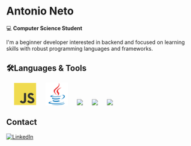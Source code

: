 # Antonio Neto

💻 **Computer Science Student**

I'm a beginner developer interested in backend and focused on learning skills with robust programming languages and frameworks.

## 🛠️Languages & Tools

<p align="left">
  <img src="https://raw.githubusercontent.com/devicons/devicon/master/icons/javascript/javascript-original.svg" height="60" style="margin-left: 20px;">
  <img src="https://raw.githubusercontent.com/devicons/devicon/master/icons/java/java-original.svg" height="60" style="margin-left: 20px;">
  <img src="https://www.svgrepo.com/download/303251/mysql-logo.svg" height="60" style="margin-left: 20px;">
  <img src="https://www.svgrepo.com/download/452210/git.svg" height="60" style="margin-left: 20px;">
  <img src="https://www.svgrepo.com/download/449764/github.svg" height="60" style="margin-left: 20px;">
</p>




## Contact
[![LinkedIn](https://img.shields.io/badge/LinkedIn-blue?logo=linkedin&style=for-the-badge)](https://www.linkedin.com/in/antonio-neto-1222012b9)
